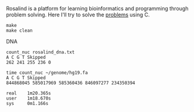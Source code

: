 Rosalind is a platform for learning bioinformatics and programming through problem solving. Here I'll try to solve the [problems](http://rosalind.info/problems/list-view//) using C.

```
make
make clean
```

DNA

```
count_nuc rosalind_dna.txt 
A C G T Skipped
262 241 255 236 0

time count_nuc ~/genome/hg19.fa 
A C G T Skipped
844868045 585017969 585360436 846097277 234350394

real    1m20.365s
user    1m18.670s
sys     0m1.166s
```
